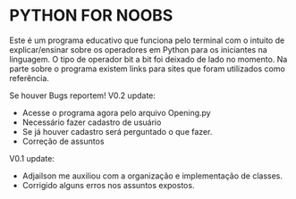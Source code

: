 # PYTHON FOR NOOBS

Este é um programa educativo que funciona pelo terminal com o intuito de explicar/ensinar sobre os operadores em Python para os iniciantes na linguagem.
O tipo de operador bit a bit foi deixado de lado no momento.
Na parte sobre o programa existem links para sites que foram utilizados como referência.

Se houver Bugs reportem!
V0.2 update:
 - Acesse o programa agora pelo arquivo Opening.py
 - Necessário fazer cadastro de usuário
 - Se já houver cadastro será perguntado o que fazer.
 - Correção de assuntos

V0.1 update:
  - Adjailson me auxiliou com a organização e implementação de classes.
  - Corrigido alguns erros nos assuntos expostos.
